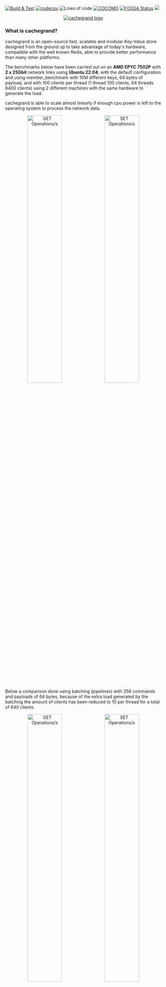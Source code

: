 [![Build & Test](https://github.com/danielealbano/cachegrand/actions/workflows/build_and_test.yml/badge.svg)](https://github.com/danielealbano/cachegrand/actions/workflows/build_and_test.yml)
[![codecov](https://codecov.io/gh/danielealbano/cachegrand/branch/main/graph/badge.svg?token=H4W0N0F7MT)](https://codecov.io/gh/danielealbano/cachegrand)
![Lines of code](https://badges.cachegrand.io/svg/ssc-total-lines.svg)
[![COCOMO](https://badges.cachegrand.io/svg/ssc-cocomo.svg)](https://en.wikipedia.org/wiki/COCOMO)
[![FOSSA Status](https://app.fossa.com/api/projects/git%2Bgithub.com%2Fdanielealbano%2Fcachegrand.svg?type=shield)](https://app.fossa.com/projects/git%2Bgithub.com%2Fdanielealbano%2Fcachegrand?ref=badge_shield)
[![](https://img.shields.io/static/v1?label=Sponsor&message=%E2%9D%A4&logo=GitHub&color=%23fe8e86)](https://github.com/sponsors/danielealbano)

<p align="center">
  <a href="https://cachegrand.io">
    <picture>
      <source media="(prefers-color-scheme: dark)" srcset="https://raw.githubusercontent.com/danielealbano/cachegrand/main/docs/images/logo-dark.png">
      <img alt="cachegrand logo" src="https://raw.githubusercontent.com/danielealbano/cachegrand/main/docs/images/logo-light.png">
    </picture>
  </a>
</p>

### What is cachegrand?

cachegrand is an open-source fast, scalable and modular Key-Value store designed from the ground up to take advantage of
today's hardware, compatible with the well known Redis, able to provide better performance than many other platforms.

The benchmarks below have been carried out on an **AMD EPYC 7502P** with **2 x 25Gbit** network links using
**Ubuntu 22.04**, with the default configuration and using memtier_benchmark with 10M different keys, 64 bytes of
payload, and with 100 clients per thread (1 thread 100 clients, 64 threads 6400 clients) using 2 different machines with
the same hardware to generate the load.

cachegrand is able to scale almost linearly if enough cpu power is left to the operating system to process the network
data.

<p align="center">
  <img alt="GET Operations/s" src="https://raw.githubusercontent.com/danielealbano/cachegrand/main/docs/benchmarks/cachegrand-amd-epyc-7502p-get-ops.png" width="47%">
&nbsp;
  <img alt="SET Operations/s" src="https://raw.githubusercontent.com/danielealbano/cachegrand/main/docs/benchmarks/cachegrand-amd-epyc-7502p-set-ops.png" width="47%">
</p>

Below a comparison done using batching (pipelines) with 256 commands and payloads of 64 bytes, because of the extra load
generated by the batching the amount of clients has been reduced to 10 per thread for a total of 640 clients.

<p align="center">
  <img alt="GET Operations/s" src="https://raw.githubusercontent.com/danielealbano/cachegrand/main/docs/benchmarks/cachegrand-amd-epyc-7502p-get-pipeline-ops.png" width="47%">
&nbsp;
  <img alt="SET Operations/s" src="https://raw.githubusercontent.com/danielealbano/cachegrand/main/docs/benchmarks/cachegrand-amd-epyc-7502p-set-pipeline-ops.png" width="47%">
</p>

Latencies are great as well, especially taking into account that with 6400 clients over 64 cores the operating system
doesn't really have too much room to handle the network traffic.

<p align="center">
  <img alt="Latency with 1 threads and 100 clients" src="https://raw.githubusercontent.com/danielealbano/cachegrand/main/docs/benchmarks/cachegrand-amd-epyc-7502p-latencies-t1.jpg" width="47%">
&nbsp;
  <img alt="Latency with 64 threads and 6400 clients" src="https://raw.githubusercontent.com/danielealbano/cachegrand/main/docs/benchmarks/cachegrand-amd-epyc-7502p-latencies-t64.jpg" width="47%">
</p>

Key features:
- [Modular](https://github.com/danielealbano/cachegrand/blob/main/docs/architecture/modules.md) architecture to support
  widely used protocols, e.g.
  [Redis](https://github.com/danielealbano/cachegrand/blob/main/docs/architecture/modules/redis.md),
  [Prometheus](https://github.com/danielealbano/cachegrand/blob/main/docs/architecture/modules/prometheus.md), etc.
- [Time-series database](https://github.com/danielealbano/cachegrand/blob/main/docs/architecture/timeseries-db.md) for
  fast data writes and retrieval with primitives built to handle different data types (e.g. small strings, large blobs,
  jsons, etc.) - work in progress;
- [Hashtable](https://github.com/danielealbano/cachegrand/blob/main/docs/architecture/hashtable.md) GET Lock-free and
  Wait-free operations, SET and DELETE use localized spinlocks, the implementation is capable to digest 2.1 billion
  records per second on a 1x AMD EPYC 7502 (see
  [benches](https://github.com/danielealbano/cachegrand/blob/main/docs/benchmarks/hashtable.md));
- An extremely fast ad-hoc memory allocator for fixed size allocations, [Fast Fixed Memory Allocator (or FFMA)](https://github.com/danielealbano/cachegrand/blob/main/docs/architecture/fast-fixed-memory-allocator.md)
  capable of allocating and freeing memory in O(1);
- Linear vertical scalability when using the in-memory database, 2x cpus means 2x requests (see
  [benches](https://github.com/danielealbano/cachegrand/blob/main/docs/benchmarks/linear-vertical-scalability.md));
- [Built for flash memories](https://github.com/danielealbano/cachegrand/blob/main/docs/architecture/timeseries-db.md#flash-memories) 
  to be able to efficiently saturate the available IOPS in modern DC NVMEs and SSDs - proof of concept support;

Planned Key Features:
- More modules for additional platforms compatibility, e.g. [Memcache](https://github.com/danielealbano/cachegrand/blob/main/docs/architecture/modules/memcache.md), AWS S3,
  etc., or to add support for monitoring, e.g. [DataDog](https://github.com/danielealbano/cachegrand/blob/main/docs/architecture/modules/datadog.md),
  etc.;
- Ad ad-hoc network stack based on DPDK / Linux XDP (eXpress Data Path) and the FreeBSD network stack;
- [WebAssembly](https://github.com/danielealbano/cachegrand/blob/main/docs/architecture/webassembly.md) to provide
  AOT-compiled
  [User Defined Functions](https://github.com/danielealbano/cachegrand/blob/main/docs/architecture/webassembly/user-defined-functions.md),
  [event hooks](https://github.com/danielealbano/cachegrand/blob/main/docs/architecture/webassembly/event-hooks.md),
  implement [modules](https://github.com/danielealbano/cachegrand/blob/main/docs/architecture/webassembly.md#modules),
  you can use your preferred language to perform operations server side;
- [Replication groups](https://github.com/danielealbano/cachegrand/blob/main/docs/architecture/clustering-and-replication.md#replication-groups)
  and [replica tags](https://github.com/danielealbano/cachegrand/blob/main/docs/architecture/clustering-and-replication.md#replica-tags),
  tag data client side or use server side events to tag the data and determine how they will be replicated;
- [Active-Active](https://github.com/danielealbano/cachegrand/blob/main/docs/architecture/clustering-and-replication.md#active-active)
  [last-write-wins](https://github.com/danielealbano/cachegrand/blob/main/docs/architecture/clustering-and-replication.md#last-write-wins)
  data replication, it's a cache, write to any node of a replication group to which the replication tags are assigned,
  no need to worry it;

It's possible to find more information in the [docs'](https://github.com/danielealbano/cachegrand/blob/main/docs/)
folder.

The platform is written in C, validated via unit tests, Valgrind and integration tests, it's also built with a set of
compiler options to fortify the builds ([#85](https://github.com/danielealbano/cachegrand/issues/85)).

Currently, it runs only on Linux, on Intel or AMD cpus and requires a kernel v5.7 or newer, will be ported to other
platforms once will become more feature complete.

#### Please be aware that

cachegrand is not production ready and not feature complete, plenty of basic functionalities are being implemented,
the documentation is lacking as well as it's being re-written, please don't open issues for missing documentation.

The status of the project is tracked via GitHub using the project management board.

### Issues & contributions

Please if you find any bug, malfunction or regression feel free to open an issue or to fork the repository and submit
your PRs! If you do open an Issue for a crash, if possible please enable sentry.io in the configuration file and try to
reproduce the crash, a minidump will be automatically uploaded on sentry.io.
Also, if you have built cachegrand from the source, please attach the compiled binary to the issue as well as sentry.io
knows nothing of your own compiled binaries.

### Performances

The platform is regularly benchmarked as part of the development process to ensure that no regressions slip through,
it's possible to find more details in the [documentation](https://github.com/danielealbano/cachegrand/blob/main/docs/benchmarks.md).

### How to install

#### Distro packages

Packages are currently not available, they are planned to be created for the v0.3 milestone.

#### Build from source

Instructions on how to build cachegrand from the sources are available in the
[documentation](https://github.com/danielealbano/cachegrand/blob/main/docs/build-from-source.md)

### Configuration

cachegrand comes with a default configuration but for production use please review the
[documentation](https://github.com/danielealbano/cachegrand/blob/main/docs/configuration.md) to ensure an optimal deployment.

### Running cachegrand

cachegrand doesn't need to run as root but please review the configuration section to ensure that enough lockable memory
has been allowed, enough files can be opened and that the slab allocator has been enabled and enough huge pages have been provided

Before trying to start cachegrand, take a look to the
[performance tips](https://github.com/danielealbano/cachegrand/blob/main/docs/performance-tips.md) available in the
docs' section as they might provide a valuable help!

#### Help

```shell
$ ./cachegrand-server --help
Usage: cachegrand-server [OPTION...]

  -c, --config-file=FILE     Config file (default config file
                             /usr/local/etc/cachegrand/cachegrand.conf )
  -l, --log-level=LOG LEVEL  log level (error, warning, info, verbose, debug)
  -?, --help                 Give this help list
      --usage                Give a short usage message

Mandatory or optional arguments to long options are also mandatory or optional
for any corresponding short options.
```

#### Start it locally

Once cachegrand has been [built from the sources](#build-from-source), it's possible to run it with the following command

```shell
/path/to/cachegrand-server -c /path/to/cachegrand.yaml.skel
[2023-00-30T23:36:53Z][INFO       ][config] Loading the configuration from /etc/cachegrand/cachegrand.yaml
[2023-00-30T23:36:53Z][INFO       ][program] cachegrand-server version v0.1.5-5-g70d8425 (built on 2023-01-30T23:19:48Z)
[2023-00-30T23:36:53Z][INFO       ][program] > Release build, compiled using gcc v11.3.0
[2023-00-30T23:36:53Z][INFO       ][program] > Hashing algorithm in use t1ha2
[2023-00-30T23:36:53Z][INFO       ][program] > TLS: mbed TLS 2.28.0 (kernel offloading enabled)
[2023-00-30T23:36:53Z][INFO       ][program] > Clock resolution: 4 ms
[2023-00-30T23:36:53Z][INFO       ][program] Starting <32> workers
```

#### Docker

Simply run

```shell
docker run \
  --ulimit memlock=-1:-1 \
  --ulimit nofile=262144:262144 \
  -p 6379:6379 \
  -p 6380:6380 \
  --rm \
  cachegrand/cachegrand-server:latest
```

it comes with a default config file with redis on port 6379 and ssl for redis enabled on port 6380.

The certificate will be generated on each start, to use an ad-hoc SSL certificate, instead of the auto-generated one,
it's possible to mount the required certificate and key using the following command

```shell
docker run \
  -v /path/to/certificate.pem:/etc/cachegrand/cachegrand.pem \
  -v /path/to/certificate.key:/etc/cachegrand/cachegrand.key \
  -v /path/to/cachegrand.yaml:/etc/cachegrand/cachegrand.yaml \
  --ulimit memlock=-1:-1 \
  --ulimit nofile=262144:262144 \
  -p 6379:6379 \
  -p 6380:6380 \
  --rm \
  cachegrand/cachegrand-server:latest
```

if you want to enable prometheus or change other parameters you can download the example config file

```shell
curl https://raw.githubusercontent.com/danielealbano/cachegrand/main/etc/cachegrand.yaml.skel -o /path/to/cachegrand.yaml
```

Edit it with your preferred editor and then start cachegrand using the following command

```shell
docker run \
  -v /path/to/cachegrand.yaml:/etc/cachegrand/cachegrand.yaml \
  --ulimit memlock=-1:-1 \
  --ulimit nofile=262144:262144 \
  -p 6379:6379 \
  -p 6380:6380 \
  --rm \
  cachegrand/cachegrand-server:latest
```

## License
[![FOSSA Status](https://app.fossa.com/api/projects/git%2Bgithub.com%2Fdanielealbano%2Fcachegrand.svg?type=large)](https://app.fossa.com/projects/git%2Bgithub.com%2Fdanielealbano%2Fcachegrand?ref=badge_large)